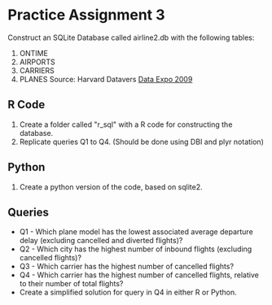 # Practice Assignment 3 #

Construct an SQLite Database called airline2.db with the following tables: 
1. ONTIME 
2. AIRPORTS
3. CARRIERS
4. PLANES 
Source: Harvard Datavers [Data Expo 2009](https://dataverse.harvard.edu/dataset.xhtml?persistentId=doi:10.7910/DVN/HG7NV7)

## R Code ##
1. Create a folder called "r_sql" with a R code for constructing the database. 
2. Replicate queries Q1 to Q4. (Should be done using DBI and plyr notation)

## Python ## 
1. Create a python version of the code, based on sqlite2. 

## Queries ##
- Q1 - Which plane model has the lowest associated average departure delay
(excluding cancelled and diverted flights)? 
- Q2 - Which city has the highest number of inbound flights (excluding
cancelled flights)? 
- Q3 - Which carrier has the highest number of cancelled flights? 
- Q4 - Which carrier has the highest number of cancelled flights, relative to
their number of total flights?
- Create a simplified solution for query in Q4 in either R or Python. 

